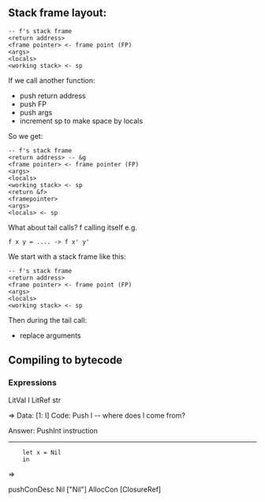 
## Stack frame layout:

```
-- f's stack frame
<return address>
<frame pointer> <- frame point (FP)
<args>
<locals>
<working stack> <- sp
```

If we call another function:

* push return address
* push FP
* push args
* increment sp to make space by locals

So we get:

```
-- f's stack frame
<return address> -- &g
<frame pointer> <- frame pointer (FP)
<args>
<locals>
<working stack> <- sp
<return &f>
<framepointer>
<args>
<locals> <- sp
```

What about tail calls? f calling itself e.g.


`f x y = .... -> f x' y'`

We start with a stack frame like this:

```
-- f's stack frame
<return address>
<frame pointer> <- frame point (FP)
<args>
<locals>
<working stack> <- sp
```

Then during the tail call:

* replace arguments

## Compiling to bytecode

### Expressions

LitVal l
LitRef str

=> Data: [1: l]
   Code: Push l -- where does l come from?

   Answer: PushInt instruction

----------------

        let x = Nil
        in

=>

pushConDesc Nil ["Nil"]
AllocCon        [ClosureRef]

